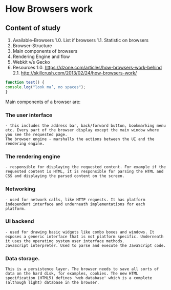 # How Browsers work


## Content of study
1. Available-Browsers
     1.0. List if browsers
     1.1. Statistic on browsers
2. Browser-Structure
3. Main components of browsers
4. Rendering Engine and flow
5. Webkit v/s Gecko 
6. Resources
  1.0. https://dzone.com/articles/how-browsers-work-behind
  2.1. http://skillcrush.com/2013/02/24/how-browsers-work/
  

```javascript
function test() {
console.log("look ma’, no spaces");
}
```





Main components of a browser are:

    
### The user interface
    - this includes the address bar, back/forward button, bookmarking menu etc. Every part of the browser display except the main window where you see the requested page.
    The browser engine - marshalls the actions between the UI and the rendering engine.
### The rendering engine 
    - responsible for displaying the requested content. For example if the requested content is HTML, it is responsible for parsing the HTML and CSS and displaying the parsed content on the screen.
### Networking 
    - used for network calls, like HTTP requests. It has platform independent interface and underneath implementations for each platform.
### UI backend 
    - used for drawing basic widgets like combo boxes and windows. It exposes a generic interface that is not platform specific. Underneath it uses the operating system user interface methods.
    JavaScript interpreter. Used to parse and execute the JavaScript code.
### Data storage. 
    This is a persistence layer. The browser needs to save all sorts of data on the hard disk, for examples, cookies. The new HTML specification (HTML5) defines 'web database' which is a complete (although light) database in the browser.